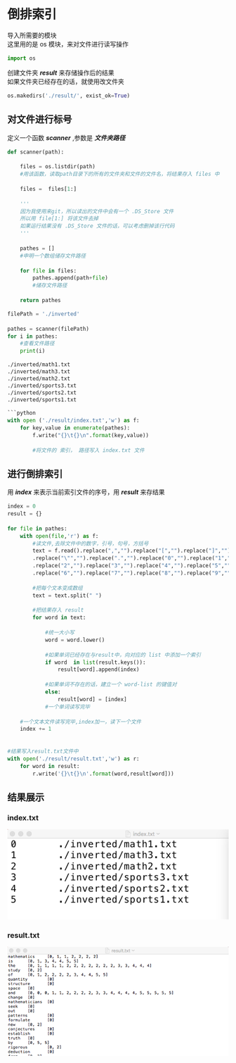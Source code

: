 
# 倒排索引

导入所需要的模块<br>
这里用的是 os 模块，来对文件进行读写操作


```python
import os
```

创建文件夹 ***result*** 来存储操作后的结果<br>
如果文件夹已经存在的话，就使用改文件夹


```python
os.makedirs('./result/', exist_ok=True)
```

## 对文件进行标号
定义一个函数 ***scanner*** ,参数是 ***文件夹路径***<br>


```python
def scanner(path):

    files = os.listdir(path)
    #用该函数，读取path目录下的所有的文件夹和文件的文件名，将结果存入 files 中

    files =  files[1:]

    '''
    因为我使用来git，所以读出的文件中会有一个 .DS_Store 文件
    所以用 file[1:] 将该文件去掉
    如果运行结果没有 .DS_Store 文件的话，可以考虑删掉该行代码
    '''

    pathes = []
    #申明一个数组储存文件路径

    for file in files:
        pathes.append(path+file)
        #储存文件路径

    return pathes
```


```python
filePath = './inverted'

pathes = scanner(filePath)
for i in pathes:
    #查看文件路径
    print(i)
```

    ./inverted/math1.txt
    ./inverted/math3.txt
    ./inverted/math2.txt
    ./inverted/sports3.txt
    ./inverted/sports2.txt
    ./inverted/sports1.txt


```python
​```python
with open ('./result/index.txt','w') as f:
    for key,value in enumerate(pathes):
        f.write("{}\t{}\n".format(key,value))

        #将文件的 索引， 路径写入 index.txt 文件
```

## 进行倒排索引
用 ***index*** 来表示当前索引文件的序号，用 ***result*** 来存结果


```python
index = 0
result = {}

for file in pathes:
    with open(file,'r') as f:
        #读文件,去除文件中的数字，引号，句号，方括号
        text = f.read().replace(",","").replace("[","").replace("]","")\
        .replace("\"","").replace(".","").replace("0","").replace("1","")\
        .replace("2","").replace("3","").replace("4","").replace("5","")\
        .replace("6","").replace("7","").replace("8","").replace("9","")

        #把每个文本变成数组
        text = text.split(" ")

        #把结果存入 result
        for word in text:

            #统一大小写
            word = word.lower()

            #如果单词已经存在与result中，向对应的 list 中添加一个索引
            if word  in list(result.keys()):
                result[word].append(index)

            #如果单词不存在的话，建立一个 word-list 的键值对
            else:
                result[word] = [index]
            #一个单词读写完毕

    #一个文本文件读写完毕,index加一，读下一个文件
    index += 1


#结果写入result.txt文件中
with open('./result/result.txt','w') as r:
    for word in result:
        r.write('{}\t{}\n'.format(word,result[word]))
```

## 结果展示
<div>
<h3>index.txt</h3>
<img src="./index.png">
</div>
<div>
<h3>result.txt</h3>
<img src="./result.png">
</div>
